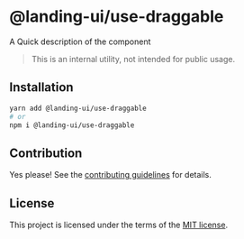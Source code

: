 # @landing-ui/use-draggable

A Quick description of the component

> This is an internal utility, not intended for public usage.

## Installation

```sh
yarn add @landing-ui/use-draggable
# or
npm i @landing-ui/use-draggable
```

## Contribution

Yes please! See the
[contributing guidelines](https://github.com/PanagiotisPitsikoulis/landing.ui/blob/master/CONTRIBUTING.md)
for details.

## License

This project is licensed under the terms of the
[MIT license](https://github.com/PanagiotisPitsikoulis/landing.ui/blob/master/LICENSE).
